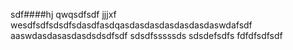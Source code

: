 sdf####hj
qwqsdfsdf
jjjxf
wesdfsdfsdsdfsdasdfasdqasdasdasdasdasdasdaswdafsdf
aaswdasdasasdasdsdsdfsdf
sdsdfsssssds
sdsdefsdfs
fdfdfsdfsdf
